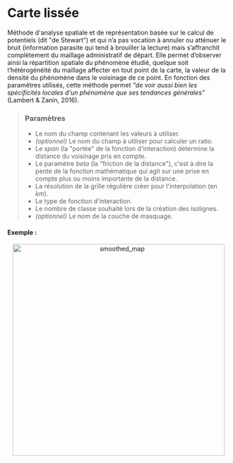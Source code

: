 # Carte lissée


Méthode d'analyse spatiale et de représentation basée sur le calcul de potentiels (dit \"de Stewart\") et qui n’a pas vocation à annuler ou atténuer le bruit (information parasite qui tend à brouiller la lecture) mais s’affranchit complètement du maillage administratif de départ. Elle permet d’observer ainsi la répartition spatiale du phénomène étudié, quelque soit l’hétérogénéité du maillage affecter en tout point de la carte, la valeur de la densité du phénomène dans le voisinage de ce point. En fonction des paramètres utilisés, cette méthode permet *"de voir aussi bien les spécificités locales d'un phénomène que ses tendances générales"* (Lambert & Zanin, 2016).

> ### Paramètres
> * Le nom du champ contenant les valeurs à utiliser.
> * *(optionnel)* Le nom du champ à utiliser pour calculer un ratio.
> * Le *span* (la "portée" de la fonction d'interaction) détermine la distance du voisinage pris en compte.
> * Le paramètre *beta* (la "friction de la distance"), c'est à dire la pente de la fonction mathématique qui agit sur une prise en compte plus ou moins importante de la distance.
> * La résolution de la grille régulière créer pour l'interpolation (en *km*).
> * Le type de fonction d'interaction.
> * Le nombre de classe souhaité lors de la création des isolignes.
> * *(optionnel)* Le nom de la couche de masquage.


#### Exemple :

<p style="text-align: center;"> <img src="img/smoothed2.png" alt="smoothed_map" style="width: 480px;"/> </p>

